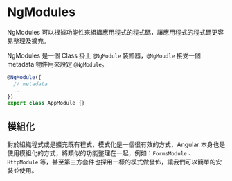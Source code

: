 # NgModules

NgModules 可以根據功能性來組織應用程式的程式碼，讓應用程式的程式碼更容易整理及擴充。

NgModules 是一個 Class 掛上 `@NgModule` 裝飾器，`@NgMoudle` 接受一個 metadata 物件用來設定 `@NgModule`。

```typescript
@NgModule({
  // metadata
  ...
})
export class AppModule {}
```

## 模組化

對於組織程式或是擴充既有程式，模式化是一個很有效的方式，Angular 本身也是使用模組化的方式，將類似的功能整理在一起，例如：`FormsModule` 、 `HttpModule`  等，甚至第三方套件也採用一樣的模式做發佈，讓我們可以簡單的安裝並使用。

